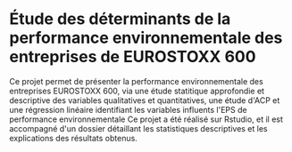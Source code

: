 # Étude des déterminants de la performance environnementale des entreprises de EUROSTOXX 600
Ce projet permet de présenter la performance environnementale des entreprises EUROSTOXX 600, via une étude statitique approfondie et descriptive des variables qualitatives et quantitatives, une étude d'ACP et une régression linéaire identifiant les variables influents l'EPS de performance environnementale
Ce projet a été réalisé sur Rstudio, et il est accompagné d'un dossier détaillant les statistiques descriptives et les explications des résultats obtenus. 

